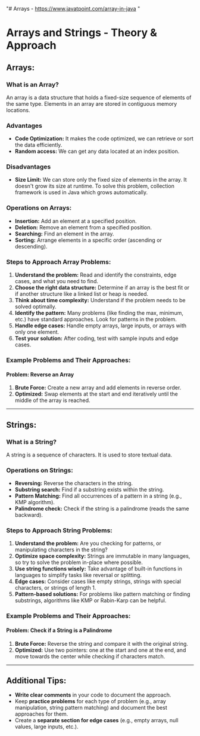 "# Arrays - https://www.javatpoint.com/array-in-java " 
# Arrays and Strings - Theory & Approach

## Arrays:
### What is an Array?
An array is a data structure that holds a fixed-size sequence of elements of the same type. Elements in an array are stored in contiguous memory locations.

### Advantages
- **Code Optimization:** It makes the code optimized, we can retrieve or sort the data efficiently.
- **Random access:** We can get any data located at an index position.
### Disadvantages
- **Size Limit:** We can store only the fixed size of elements in the array. It doesn't grow its size at runtime. To solve this problem, collection framework is used in Java which grows automatically.

### Operations on Arrays:
- **Insertion:** Add an element at a specified position.
- **Deletion:** Remove an element from a specified position.
- **Searching:** Find an element in the array.
- **Sorting:** Arrange elements in a specific order (ascending or descending).
  
### Steps to Approach Array Problems:
1. **Understand the problem:** Read and identify the constraints, edge cases, and what you need to find.
2. **Choose the right data structure:** Determine if an array is the best fit or if another structure like a linked list or heap is needed.
3. **Think about time complexity:** Understand if the problem needs to be solved optimally.
4. **Identify the pattern:** Many problems (like finding the max, minimum, etc.) have standard approaches. Look for patterns in the problem.
5. **Handle edge cases:** Handle empty arrays, large inputs, or arrays with only one element.
6. **Test your solution:** After coding, test with sample inputs and edge cases.

### Example Problems and Their Approaches:
#### Problem: Reverse an Array
1. **Brute Force:** Create a new array and add elements in reverse order.
2. **Optimized:** Swap elements at the start and end iteratively until the middle of the array is reached.

---

## Strings:
### What is a String?
A string is a sequence of characters. It is used to store textual data.

### Operations on Strings:
- **Reversing:** Reverse the characters in the string.
- **Substring search:** Find if a substring exists within the string.
- **Pattern Matching:** Find all occurrences of a pattern in a string (e.g., KMP algorithm).
- **Palindrome check:** Check if the string is a palindrome (reads the same backward).

### Steps to Approach String Problems:
1. **Understand the problem:** Are you checking for patterns, or manipulating characters in the string?
2. **Optimize space complexity:** Strings are immutable in many languages, so try to solve the problem in-place where possible.
3. **Use string functions wisely:** Take advantage of built-in functions in languages to simplify tasks like reversal or splitting.
4. **Edge cases:** Consider cases like empty strings, strings with special characters, or strings of length 1.
5. **Pattern-based solutions:** For problems like pattern matching or finding substrings, algorithms like KMP or Rabin-Karp can be helpful.

### Example Problems and Their Approaches:
#### Problem: Check if a String is a Palindrome
1. **Brute Force:** Reverse the string and compare it with the original string.
2. **Optimized:** Use two pointers: one at the start and one at the end, and move towards the center while checking if characters match.

---

## Additional Tips:
- **Write clear comments** in your code to document the approach.
- Keep **practice problems** for each type of problem (e.g., array manipulation, string pattern matching) and document the best approaches for them.
- Create a **separate section for edge cases** (e.g., empty arrays, null values, large inputs, etc.).
